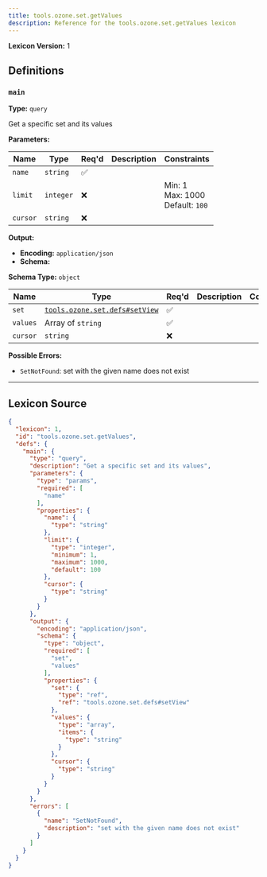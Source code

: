```yaml
---
title: tools.ozone.set.getValues
description: Reference for the tools.ozone.set.getValues lexicon
---
```

**Lexicon Version:** 1

## Definitions

<a name="main"></a>
### `main`

**Type:** `query`

Get a specific set and its values

**Parameters:**

| Name | Type | Req'd  | Description | Constraints |
|------|------|----------|-------------|-------------|
| `name` | `string` | ✅  |  |  |
| `limit` | `integer` | ❌  |  | Min: 1<br/>Max: 1000<br/>Default: `100` |
| `cursor` | `string` | ❌  |  |  |
**Output:**

- **Encoding:** `application/json`
- **Schema:**

**Schema Type:** `object`

| Name | Type | Req'd  | Description | Constraints |
|------|------|----------|-------------|-------------|
| `set` | [`tools.ozone.set.defs#setView`](/lexicons/tools/ozone/set/tools-ozone-set-defs#setview) | ✅  |  |  |
| `values` | Array of `string` | ✅  |  |  |
| `cursor` | `string` | ❌  |  |  |
**Possible Errors:**

- `SetNotFound`: set with the given name does not exist

---

## Lexicon Source
```json
{
  "lexicon": 1,
  "id": "tools.ozone.set.getValues",
  "defs": {
    "main": {
      "type": "query",
      "description": "Get a specific set and its values",
      "parameters": {
        "type": "params",
        "required": [
          "name"
        ],
        "properties": {
          "name": {
            "type": "string"
          },
          "limit": {
            "type": "integer",
            "minimum": 1,
            "maximum": 1000,
            "default": 100
          },
          "cursor": {
            "type": "string"
          }
        }
      },
      "output": {
        "encoding": "application/json",
        "schema": {
          "type": "object",
          "required": [
            "set",
            "values"
          ],
          "properties": {
            "set": {
              "type": "ref",
              "ref": "tools.ozone.set.defs#setView"
            },
            "values": {
              "type": "array",
              "items": {
                "type": "string"
              }
            },
            "cursor": {
              "type": "string"
            }
          }
        }
      },
      "errors": [
        {
          "name": "SetNotFound",
          "description": "set with the given name does not exist"
        }
      ]
    }
  }
}
```
